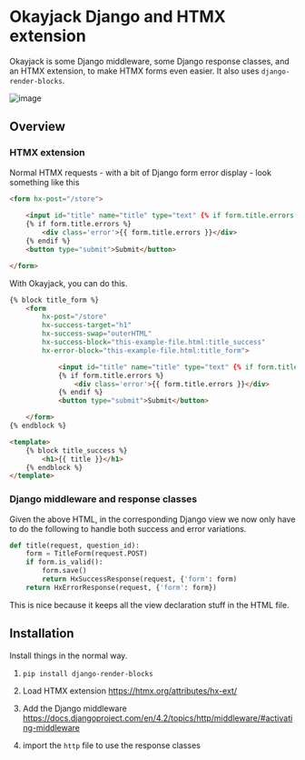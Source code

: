 # Okayjack Django and HTMX extension

Okayjack is some Django middleware, some Django response classes, and an HTMX extension, to make HTMX forms even easier. It also uses `django-render-blocks`.

![image](https://github.com/benopotamus/okayjack-htmx/assets/3161149/f293e078-989a-4539-adc6-cc43d54c8308)


## Overview
### HTMX extension
Normal HTMX requests - with a bit of Django form error display - look something like this

```html
<form hx-post="/store">
	
	<input id="title" name="title" type="text" {% if form.title.errors %}class="error"{% endif %}>
	{% if form.title.errors %}
		<div class='error'>{{ form.title.errors }}</div>
	{% endif %}
	<button type="submit">Submit</button>

</form>
```

With Okayjack, you can do this.
```html
{% block title_form %}
	<form 
		hx-post="/store"
		hx-success-target="h1"
		hx-success-swap="outerHTML"
		hx-success-block="this-example-file.html:title_success"
		hx-error-block="this-example-file.html:title_form">

			<input id="title" name="title" type="text" {% if form.title.errors %}class="error"{% endif %}>
			{% if form.title.errors %}
				<div class='error'>{{ form.title.errors }}</div>
			{% endif %}
			<button type="submit">Submit</button>

	</form>
{% endblock %}

<template>
	{% block title_success %}
		<h1>{{ title }}</h1>
	{% endblock %}
</template>
```

### Django middleware and response classes
Given the above HTML, in the corresponding Django view we now only have to do the following to handle both success and error variations.
```python
def title(request, question_id):
	form = TitleForm(request.POST)
	if form.is_valid():
		form.save()
		return HxSuccessResponse(request, {'form': form)
	return HxErrorResponse(request, {'form': form})
```

This is nice because it keeps all the view declaration stuff in the HTML file.

## Installation
Install things in the normal way.

1. `pip install django-render-blocks`

1. Load HTMX extension <https://htmx.org/attributes/hx-ext/>

1. Add the Django middleware <https://docs.djangoproject.com/en/4.2/topics/http/middleware/#activating-middleware>

1. import the `http` file to use the response classes
